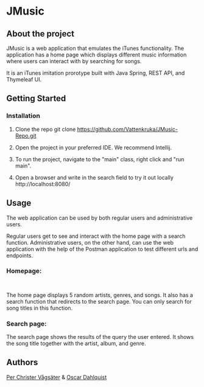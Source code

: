 # JMusic 

## About the project 
JMusic is a web application that emulates the iTunes functionality. The application has a home page which displays different music information where users can interact with by searching for songs.

It is an iTunes imitation prorotype built with Java Spring, REST API, and Thymeleaf UI. 
 #### 
 #### 
 

## Getting Started

### Installation
1. Clone the repo
git clone https://github.com/Vattenkruka/JMusic-Repo.git

2. Open the project in your preferred IDE. We recommend Intellij.

3. To run the project, navigate to the "main" class, right click and "run main".

4. Open a browser and write in the search field to try it out locally http://localhost:8080/ 

## Usage

The web application can be used by both regular users and administrative users. 

Regular users get to see and interact with the home page with a search function. 
Administrative users, on the other hand, can use the web application with the help of the Postman application to test different urls and endpoints. 
 
### Homepage:
  ```
   
  ```
The home page displays 5 random artists, genres, and songs. It also has a search function that redirects to the search page. You can only search for song titles in this function. 
### Search page:

The search page shows the results of the query the user entered. It shows the song title together with the artist, album, and genre. 

## Authors
[Per Christer Vågsäter](https://github.com/PerChrister) & [Oscar Dahlquist](https://github.com/Vattenkruka)
